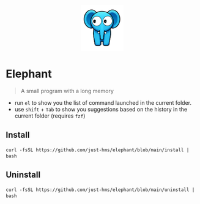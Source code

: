 <p align="center">
    <img style="width:8em;" src="./assets/logo.png" alt="jim">
</p>

# Elephant

> A small program with a long memory

- run `el` to show you the list of command launched in the current folder.
- use `shift` + `Tab` to show you suggestions based on the history in the current folder (requires  `fzf`)

## Install

```shell 
curl -fsSL https://github.com/just-hms/elephant/blob/main/install | bash
```

## Uninstall

```shell 
curl -fsSL https://github.com/just-hms/elephant/blob/main/uninstall | bash
```
